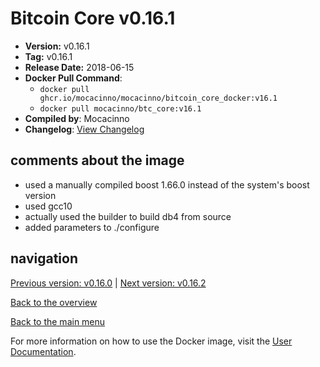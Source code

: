 # Bitcoin Core v0.16.1

- **Version:** v0.16.1
- **Tag:** v0.16.1
- **Release Date:** 2018-06-15
- **Docker Pull Command**:
  - `docker pull ghcr.io/mocacinno/mocacinno/bitcoin_core_docker:v16.1`
  - `docker pull mocacinno/btc_core:v16.1`
- **Compiled by**: Mocacinno
- **Changelog**: [View Changelog](https://github.com/bitcoin/bitcoin/blob/v0.16.1/doc/release-notes.md)

## comments about the image

- used a manually compiled boost 1.66.0 instead of the system's boost version
- used gcc10
- actually used the builder to build db4 from source
- added parameters to ./configure

## navigation

[Previous version: v0.16.0](./v16.0.md) | [Next version: v0.16.2](./v16.2.md)

[Back to the overview](./Readme.md)

[Back to the main menu](../Readme.md)

For more information on how to use the Docker image, visit the [User Documentation](../userdocs/Readme.md).

<!-- Google tag (gtag.js) -->
<script async src="https://www.googletagmanager.com/gtag/js?id=G-BPC6NC6FF9"></script>
<script>
  window.dataLayer = window.dataLayer || [];
  function gtag(){dataLayer.push(arguments);}
  gtag('js', new Date());

  gtag('config', 'G-BPC6NC6FF9');
</script>
